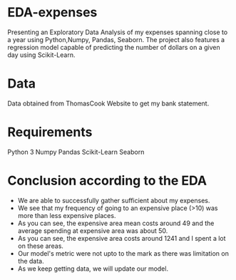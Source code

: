 # EDA-expenses
Presenting an Exploratory Data Analysis of my expenses spanning close to a year using Python,Numpy, Pandas, Seaborn. The project also features a regression model capable of predicting the number of dollars on a given day using Scikit-Learn.

# Data
Data obtained from ThomasCook Website to get my bank statement.

# Requirements
Python 3
Numpy
Pandas
Scikit-Learn
Seaborn

# Conclusion according to the EDA
- We are able to successfully gather sufficient about my expenses.
- We see that my frequency of going to an expensive place (>10) was more than less expensive places.
- As you can see, the expensive area mean costs around 49 and the average spending at expensive area was about 50.
- As you can see, the expensive area costs around 1241 and I spent a lot on these areas.
- Our model's metric were not upto to the mark as there was limitation on the data.
- As we keep getting data, we will update our model.
